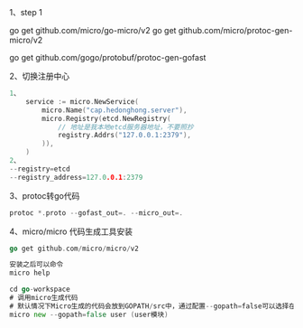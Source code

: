 
1、step 1

go get github.com/micro/go-micro/v2
go get github.com/micro/protoc-gen-micro/v2
<!-- go get -u github.com/golang/protobuf/protoc-gen-go -->
go get github.com/gogo/protobuf/protoc-gen-gofast

2、切换注册中心

```go
1、
	service := micro.NewService(
		micro.Name("cap.hedonghong.server"),
		micro.Registry(etcd.NewRegistry(
			// 地址是我本地etcd服务器地址，不要照抄
			registry.Addrs("127.0.0.1:2379"),
		)),
	)
2、
--registry=etcd
--registry_address=127.0.0.1:2379
```

3、protoc转go代码

```go
protoc *.proto --gofast_out=. --micro_out=.
```

4、micro/micro 代码生成工具安装

```go
go get github.com/micro/micro/v2

安装之后可以命令
micro help

cd go-workspace
# 调用micro生成代码
# 默认情况下Micro生成的代码会放到GOPATH/src中，通过配置--gopath=false可以选择在当前目录下
micro new --gopath=false user (user模块)
```